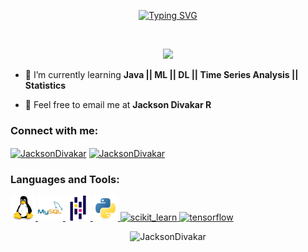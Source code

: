 <p align="center">
    <a href="https://github.com/JacksonDivakar">
        <img src="https://readme-typing-svg.demolab.com?font=Georgia&size=18&duration=2000&pause=100&multiline=true&width=500&height=80&lines=Mohamed+Fahim;Generative+AI+Developer+%7C+AI+Student;AI+%7C+Machine+Learning+%7C+Deep+Learning+%7C+Bots&color=1f77b4" alt="Typing SVG" />
    </a>
</p>

</br>

<p align="center">
    <a href="https://github.com/JacksonDivakar">
        <img src="https://github-stats-alpha.vercel.app/api?username=JacksonDivakar&cc=22272e&tc=ffdd57&ic=1f77b4&bc=0000">
    </a>
</p>



- 🌱 I’m currently learning **Java || ML || DL || Time Series Analysis || Statistics**

- 📩 Feel free to email me at  **Jackson Divakar R**

<h3 align="left">Connect with me:</h3>
<p align="left">
<a href="https://www.linkedin.com/in/jackson-divakar/" target="blank"><img align="center" src="https://raw.githubusercontent.com/rahuldkjain/github-profile-readme-generator/master/src/images/icons/Social/linked-in-alt.svg" alt="JacksonDivakar" height="30" width="40" /></a>
<a href="https://www.kaggle.com/jacksondivakarr" target="blank"><img align="center" src="https://raw.githubusercontent.com/rahuldkjain/github-profile-readme-generator/master/src/images/icons/Social/kaggle.svg" alt="JacksonDivakar" height="30" width="40" /></a>
</p>

<h3 align="left">Languages and Tools:</h3>
<p align="left">
    <a href="https://www.linux.org/" target="_blank" rel="noreferrer"> <img src="https://raw.githubusercontent.com/devicons/devicon/master/icons/linux/linux-original.svg" alt="linux" width="40" height="40"/> </a>
    <a href="https://www.mysql.com/" target="_blank" rel="noreferrer"> <img src="https://raw.githubusercontent.com/devicons/devicon/master/icons/mysql/mysql-original-wordmark.svg" alt="mysql" width="40" height="40"/> </a>
    <a href="https://pandas.pydata.org/" target="_blank" rel="noreferrer"> <img src="https://raw.githubusercontent.com/devicons/devicon/2ae2a900d2f041da66e950e4d48052658d850630/icons/pandas/pandas-original.svg" alt="pandas" width="40" height="40"/> </a>
    <a href="https://www.python.org" target="_blank" rel="noreferrer"> <img src="https://raw.githubusercontent.com/devicons/devicon/master/icons/python/python-original.svg" alt="python" width="40" height="40"/> </a>
    <a href="https://scikit-learn.org/" target="_blank" rel="noreferrer"> <img src="https://upload.wikimedia.org/wikipedia/commons/0/05/Scikit_learn_logo_small.svg" alt="scikit_learn" width="40" height="40"/> </a>
    <a href="https://www.tensorflow.org" target="_blank" rel="noreferrer"> <img src="https://www.vectorlogo.zone/logos/tensorflow/tensorflow-icon.svg" alt="tensorflow" width="40" height="40"/> </a>
</p>

<p align="center">
    <img src="https://github-readme-streak-stats.herokuapp.com/?user=aamohamedfahim&background=22272e&border=666&ring=1f77b4&fire=ffdd57&currStreakLabel=1f77b4&sideLabels=1f77b4&sideNums=ffdd57&dates=ffdd57" alt="JacksonDivakar" />
</p>

